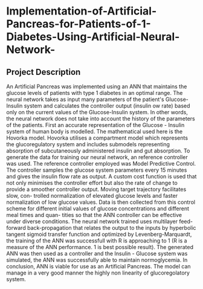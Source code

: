 # Implementation-of-Artificial-Pancreas-for-Patients-of-1-Diabetes-Using-Artificial-Neural-Network-

<h2> Project Description </h2>

An Artificial Pancreas was implemented using an ANN that maintains the glucose levels of patients with type 1 diabetes in an optimal range. The neural network takes as input many parameters of the patient's Glucose-Insulin
system and calculates the controller output (insulin 
ow rate) based only on
the current values of the Glucose-Insulin system. In other words, the neural network does not take into account the history of the parameters of the
patients. First an accurate representation of the Glucose - Insulin system
of human body is modelled. The mathematical used here is the Hovorka
model. Hovorka utilises a compartment model which
represents the glucoregulatory system and includes submodels representing
absorption of subcutaneously administered insulin and gut absorption. To
generate the data for training our neural network, an reference controller
was used. The reference controller employed was Model Predictive Control.
The controller samples the glucose system parameters every 15 minutes and
gives the insulin flow rate as output. A custom cost function is used that not
only minimises the controller effort but also the rate of change to provide a
smoother controller output. Moving target trajectory facilitates slow, con-
trolled normalization of elevated glucose levels and faster normalization of low
glucose values. Data is then collected from this control scheme for different
initial values of glucose concentrations and different meal times and quan-
tities so that the ANN controller can be effective under diverse conditions.
The neural network trained uses multilayer feed-forward back-propagation
that relates the output to the inputs by hyperbolic tangent sigmoid transfer
function and optimized by Levenberg-Marquardt, the training of the ANN
was successfull with R is approaching to 1 (R is a measure of the ANN performance. 1 is best possible result). The generated ANN was then used as
a controller and the Insulin - Glucose system was simulated, the ANN was
successfully able to maintain normoglycemia. In conclusion, ANN is viable
for use as an Artificial Pancreas. The model can manage in a very good manner the highly non linearity of glucoregolatory system.
